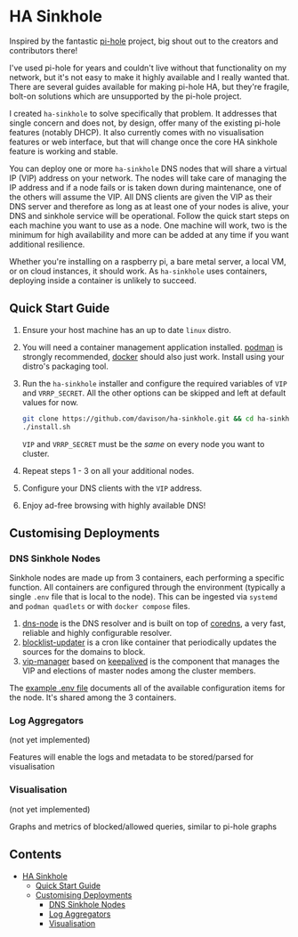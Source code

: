 # HA Sinkhole

Inspired by the fantastic [pi-hole](https://github.com/pi-hole/pi-hole) project, big shout out to the creators and contributors there!

I've used pi-hole for years and couldn't live without that functionality on my network, but it's not easy to make it highly available and I really wanted that. There are several guides available for making pi-hole HA, but they're fragile, bolt-on solutions which are unsupported by the pi-hole project.

I created `ha-sinkhole` to solve specifically that problem. It addresses that single concern and does not, by design, offer many of the existing pi-hole features (notably DHCP). It also currently comes with no visualisation features or web interface, but that will change once the core HA sinkhole feature is working and stable.

You can deploy one or more `ha-sinkhole` DNS nodes that will share a virtual IP (VIP) address on your network. The nodes will take care of managing the IP address and if a node fails or is taken down during maintenance, one of the others will assume the VIP. All DNS clients are given the VIP as their DNS server and therefore as long as at least one of your nodes is alive, your DNS and sinkhole service will be operational. Follow the quick start steps on each machine you want to use as a node. One machine will work, two is the minimum for high availability and more can be added at any time if you want additional resilience.

Whether you're installing on a raspberry pi, a bare metal server, a local VM, or on cloud instances, it should work. As `ha-sinkhole` uses containers, deploying inside a container is unlikely to succeed.

## Quick Start Guide

1. Ensure your host machine has an up to date `linux` distro.
2. You will need a container management application installed. [podman](https://podman.io/) is strongly recommended, [docker](https://www.docker.com/) should also just work. Install using your distro's packaging tool.
3. Run the `ha-sinkhole` installer and configure the required variables of `VIP` and `VRRP_SECRET`. All the other options can be skipped and left at default values for now.

    ```bash
    git clone https://github.com/davison/ha-sinkhole.git && cd ha-sinkhole
    ./install.sh
    ```
    `VIP` and `VRRP_SECRET` must be the *same* on every node you want to cluster.
4. Repeat steps 1 - 3 on all your additional nodes.
5. Configure your DNS clients with the `VIP` address.
6. Enjoy ad-free browsing with highly available DNS!

## Customising Deployments

### DNS Sinkhole Nodes

Sinkhole nodes are made up from 3 containers, each performing a specific function. All containers are configured through the environment (typically a single `.env` file that is local to the node). This can be ingested via `systemd` and `podman quadlets` or with `docker compose` files.

1. [dns-node](./dns-node/) is the DNS resolver and is built on top of [coredns](https://coredns.io/), a very fast, reliable and highly configurable resolver. 
2. [blocklist-updater](./blocklist-updater/) is a cron like container that periodically updates the sources for the domains to block.
3. [vip-manager](./vip-manager/) based on [keepalived](https://www.keepalived.org/) is the component that manages the VIP and elections of master nodes among the cluster members.

The [example .env file](./services/sinkhole.example.env) documents all of the available configuration items for the node. It's shared among the 3 containers.

### Log Aggregators

(not yet implemented)

Features will enable the logs and metadata to be stored/parsed for visualisation 

### Visualisation

(not yet implemented)

Graphs and metrics of blocked/allowed queries, similar to pi-hole graphs

## Contents <!-- omit from toc -->
- [HA Sinkhole](#ha-sinkhole)
  - [Quick Start Guide](#quick-start-guide)
  - [Customising Deployments](#customising-deployments)
    - [DNS Sinkhole Nodes](#dns-sinkhole-nodes)
    - [Log Aggregators](#log-aggregators)
    - [Visualisation](#visualisation)

